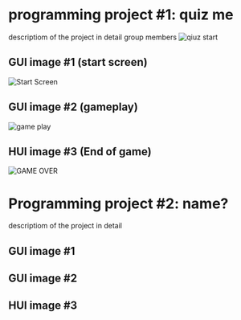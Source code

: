 # programming project #1: quiz me
descriptiom of the project in detail
group members ![qiuz start]()

## GUI image #1 (start screen)

![Start Screen](https://user-images.githubusercontent.com/101122303/160923828-c9264bb0-e39b-4501-9aa9-c648c66a8d34.png)


## GUI image #2 (gameplay)

![game play](https://user-images.githubusercontent.com/101122303/160923973-b1a0a45f-0841-4779-9909-dedb48474927.png)


## HUI image #3 (End of game)
![GAME OVER](https://user-images.githubusercontent.com/101122303/160924129-cdf307d2-ec82-4a63-a0a8-413bea71c43d.png)



# Programming project #2: name?
descriptiom of the project in detail
## GUI image #1
## GUI image #2
## HUI image #3

